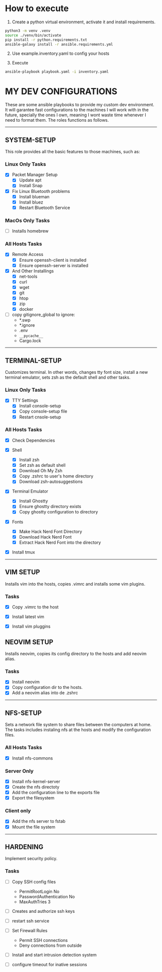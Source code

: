 # How to execute

1. Create a python virtual environment, activate it and install requirements.

```bash
python3 -m venv .venv
source ./venv/bin/activate
pip install -r python.requirements.txt
ansible-galaxy install -r ansible.requirements.yml
```

2. Use example.inventory.yaml to config your hosts

3. Execute

```bash
ansible-playbook playbook.yaml -i inventory.yaml
```

# MY DEV CONFIGURATIONS


These are some ansible playbooks to provide my custom dev environment. It will
garantee fast configurations to the machines I will work with in the future,
specially the ones I own, meaning I wont waste time whenever I need to format
them. The roles functions as follows.

___
## SYSTEM-SETUP

This role provides all the basic features to those machines, such as:

### Linux Only Tasks

- [x] Packet Manager Setup
    - [x] Update apt
    - [x] Install Snap

- [x] Fix Linux Bluetooth problems
    - [x] Install blueman
    - [x] Install bluez
    - [x] Restart Bluetooth Service

### MacOs Only Tasks

- [ ] Installs homebrew

### All Hosts Tasks

- [x] Remote Access
    - [x] Ensure openssh-client is installed
    - [x] Ensure openssh-server is installed

- [x] And Other Installings
    - [x] net-tools
    - [x] curl
    - [x] wget
    - [x] git
    - [x] htop
    - [x] zip
    - [x] docker

- [ ] copy gitignore_global to ignore:
    - *.swp
    - *.ignore
    - .env
    - `__pycache__`
    - Cargo.lock

___
## TERMINAL-SETUP

Customizes terminal. In other words, changes tty font size, install a new
terminal emulator, sets zsh as the default shell and other tasks.

### Linux Only Tasks

- [x] TTY Settings
    - [x] Install console-setup
    - [x] Copy console-setup file
    - [x] Restart cnsole-setup

### All Hosts Tasks

- [x] Check Dependencies

- [x] Shell
    - [x] Install zsh
    - [x] Set zsh as default shell
   - [x] Download Oh My Zsh
    - [x] Copy .zshrc to user's home directory
    - [x] Download zsh-autosuggestions

- [x] Terminal Emulator
    - [x] Install Ghostty
    - [x] Ensure ghostty directory exists
    - [x] Copy ghostty configuration to directory
    
- [x] Fonts
    - [x] Make Hack Nerd Font Directory
    - [x] Download Hack Nerd Font
    - [x] Extract Hack Nerd Font into the directory

- [x] Install tmux

___
## VIM SETUP

Installs vim into the hosts, copies .vimrc and installs some vim plugins.

### Tasks

- [x] Copy .vimrc to the host
- [x] Install latest vim
- [x] Install vim pluggins


## NEOVIM SETUP

Installs neovim, copies its config directory to the hosts and add neovim alias.

### Tasks

- [x] Install neovim
- [x] Copy configuration dir to the hosts.
- [x] Add a neovim alias into de .zshrc

___
## NFS-SETUP

Sets a network file system to share files between the computers at home. The
tasks includes instaling nfs at the hosts and modify the configuration files.

### All Hosts Tasks

- [x] Install nfs-commons

### Server Only

- [x] Install nfs-kernel-server
- [x] Create the nfs directoty
- [x] Add the configuration line to the exports file
- [x] Export the filesystem

### Client only

- [x] Add the nfs server to fstab
- [x] Mount the file system

___ 
## HARDENING

Implement security policy.

### Tasks

- [ ] Copy SSH config files
    - PermitRootLogin No
    - PasswordAuthentication No
    - MaxAuthTries 3

- [ ] Creates and authorize ssh keys
- [ ] restart ssh service

- [ ] Set Firewall Rules
    - Permit SSH connections
    - Deny connections from outside

- [ ] Install and start intrusion detection system
- [ ] configure timeout for inative sessions
